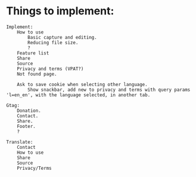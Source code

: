 # Things to implement:
    Implement:
        How to use
            Basic capture and editing.
            Reducing file size.
            ?
        Feature list
        Share
        Source
        Privacy and terms (VPAT?)
        Not found page.

        Ask to save cookie when selecting other language.
            Show snackbar, add new to privacy and terms with query params 'l=en_en', with the language selected, in another tab.

    Gtag:
        Donation.
        Contact.
        Share.
        Footer.
        ?

    Translate:
        Contact
        How to use
        Share
        Source
        Privacy/Terms